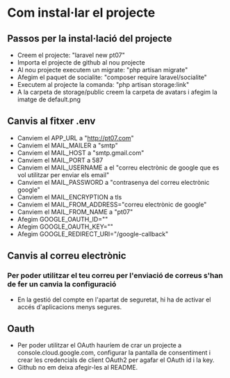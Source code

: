 # Com instal·lar el projecte

## Passos per la instal·lació del projecte
- Creem el projecte: "laravel new pt07"
- Importa el projecte de github al nou projecte
- Al nou projecte executem un migrate: "php artisan migrate"
- Afegim el paquet de socialite: "composer require laravel/socialite"
- Executem al projecte la comanda: "php artisan storage:link"
- A la carpeta de storage/public creem la carpeta de avatars i afegim la imatge de default.png

## Canvis al fitxer .env
- Canviem el APP_URL a "http://pt07.com"
- Canviem el MAIL_MAILER a "smtp"
- Canviem el MAIL_HOST a "smtp.gmail.com"
- Canviem el MAIL_PORT a 587
- Canviem el MAIL_USERNAME a el "correu electrònic de google que es vol utilitzar per enviar els email"
- Canviem el MAIL_PASSWORD a "contrasenya del correu electrònic google"
- Canviem el MAIL_ENCRYPTION a tls
- Canviem el MAIL_FROM_ADDRESS="correu electrònic de google"
- Canviem el MAIL_FROM_NAME a "pt07"
- Afegim GOOGLE_OAUTH_ID=""
- Afegim GOOGLE_OAUTH_KEY=""
- Afegim GOOGLE_REDIRECT_URI="/google-callback"

## Canvis al correu electrònic

### Per poder utilitzar el teu correu per l'enviació de correus s'han de fer un canvia la configuració
- En la gestió del compte en l'apartat de seguretat, hi ha de activar el accés d'aplicacions menys segures.

## Oauth
-  Per poder utilitzar el OAuth hauríem de crar un projecte a console.cloud.google.com, configurar la pantalla de consentiment i crear les credencials de client OAuth2 per agafar el OAuth id i la key.
-  Github no em deixa afegir-les al README. 



